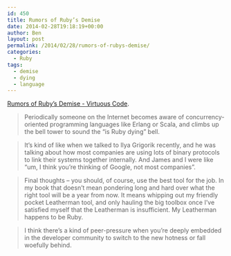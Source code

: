```yaml
---
id: 450
title: Rumors of Ruby’s Demise
date: 2014-02-28T19:18:19+00:00
author: Ben
layout: post
permalink: /2014/02/28/rumors-of-rubys-demise/
categories:
  - Ruby
tags:
  - demise
  - dying
  - language
---
```

[Rumors of Ruby’s Demise - Virtuous Code](http://devblog.avdi.org/2014/02/23/rumors-of-rubys-demise).

> Periodically someone on the Internet becomes aware of concurrency-oriented programming languages like Erlang or Scala, and climbs up the bell tower to sound the “is Ruby dying” bell. 

> It’s kind of like when we talked to Ilya Grigorik recently, and he was talking about how most companies are using lots of binary protocols to link their systems together internally. And James and I were like “um, I think you’re thinking of Google, not most companies”. 

> Final thoughts – you should, of course, use the best tool for the job. In my book that doesn’t mean pondering long and hard over what the right tool will be a year from now. It means whipping out my friendly pocket Leatherman tool, and only hauling the big toolbox once I’ve satisfied myself that the Leatherman is insufficient. My Leatherman happens to be Ruby. 

> I think there’s a kind of peer-pressure when you’re deeply embedded in the developer community to switch to the new hotness or fall woefully behind.